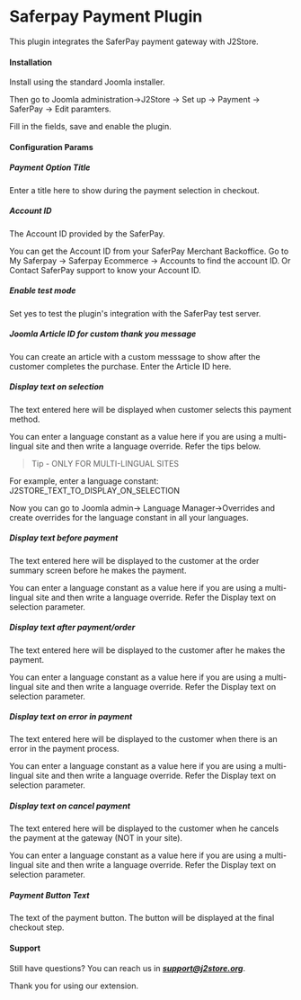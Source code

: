 # Saferpay Payment Plugin

This plugin integrates the SaferPay payment gateway with J2Store.

#### Installation
Install using the standard Joomla installer. 

Then go to Joomla administration->J2Store → Set up → Payment → SaferPay → Edit paramters. 

Fill in the fields, save and enable the plugin.

#### Configuration Params

##### Payment Option Title
Enter a title here to show during the payment selection in checkout.

##### Account ID
The Account ID provided by the SaferPay.

You can get the Account ID from your SaferPay Merchant Backoffice. Go to My Saferpay → Saferpay Ecommerce → Accounts to find the account ID. Or Contact SaferPay support to know your Account ID.

##### Enable test mode
Set yes to test the plugin's integration with the SaferPay test server.

##### Joomla Article ID for custom thank you message
You can create an article with a custom messsage to show after the customer completes the purchase. Enter the Article ID here.

##### Display text on selection
The text entered here will be displayed when customer selects this payment method. 

You can enter a language constant as a value here if you are using a multi-lingual site and then write a language override. Refer the tips below.

>Tip - ONLY FOR MULTI-LINGUAL SITES

For example, enter a language constant: 
J2STORE_TEXT_TO_DISPLAY_ON_SELECTION

Now you can go to Joomla admin-> Language Manager->Overrides and create overrides for the language constant in all your languages. 

##### Display text before payment

The text entered here will be displayed to the customer at the order summary screen before he makes the payment. 

You can enter a language constant as a value here if you are using a multi-lingual site and then write a language override. Refer the Display text on selection parameter.

##### Display text after payment/order
The text entered here will be displayed to the customer after he makes the payment. 

You can enter a language constant as a value here if you are using a multi-lingual site and then write a language override. Refer the Display text on selection parameter.

##### Display text on error in payment
The text entered here will be displayed to the customer when there is an error in the payment process.

You can enter a language constant as a value here if you are using a multi-lingual site and then write a language override. Refer the Display text on selection parameter.

##### Display text on cancel payment
The text entered here will be displayed to the customer when he cancels the payment at the gateway (NOT in your site).

You can enter a language constant as a value here if you are using a multi-lingual site and then write a language override. Refer the Display text on selection parameter.

##### Payment Button Text

The text of the payment button. The button will be displayed at the final checkout step.

#### Support

Still have questions? You can reach us in ***support@j2store.org***.

Thank you for using our extension. 




















